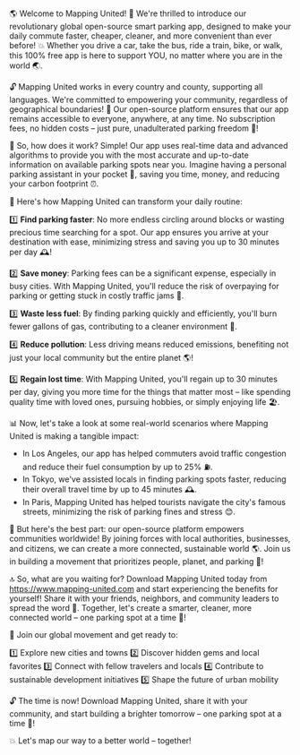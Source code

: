🌎 Welcome to Mapping United! 🤩 We're thrilled to introduce our revolutionary global open-source smart parking app, designed to make your daily commute faster, cheaper, cleaner, and more convenient than ever before! 💥 Whether you drive a car, take the bus, ride a train, bike, or walk, this 100% free app is here to support YOU, no matter where you are in the world 🌏.

🔓 Mapping United works in every country and county, supporting all languages. We're committed to empowering your community, regardless of geographical boundaries! 💪 Our open-source platform ensures that our app remains accessible to everyone, anywhere, at any time. No subscription fees, no hidden costs – just pure, unadulterated parking freedom 🎉!

🚗 So, how does it work? Simple! Our app uses real-time data and advanced algorithms to provide you with the most accurate and up-to-date information on available parking spots near you. Imagine having a personal parking assistant in your pocket 📱, saving you time, money, and reducing your carbon footprint ⏰.

🌆 Here's how Mapping United can transform your daily routine:

1️⃣ **Find parking faster**: No more endless circling around blocks or wasting precious time searching for a spot. Our app ensures you arrive at your destination with ease, minimizing stress and saving you up to 30 minutes per day 🕰️!

2️⃣ **Save money**: Parking fees can be a significant expense, especially in busy cities. With Mapping United, you'll reduce the risk of overpaying for parking or getting stuck in costly traffic jams 💸.

3️⃣ **Waste less fuel**: By finding parking quickly and efficiently, you'll burn fewer gallons of gas, contributing to a cleaner environment 🌿.

4️⃣ **Reduce pollution**: Less driving means reduced emissions, benefiting not just your local community but the entire planet 🌎!

5️⃣ **Regain lost time**: With Mapping United, you'll regain up to 30 minutes per day, giving you more time for the things that matter most – like spending quality time with loved ones, pursuing hobbies, or simply enjoying life 🏖️.

📊 Now, let's take a look at some real-world scenarios where Mapping United is making a tangible impact:

* In Los Angeles, our app has helped commuters avoid traffic congestion and reduce their fuel consumption by up to 25% ⛽️.
* In Tokyo, we've assisted locals in finding parking spots faster, reducing their overall travel time by up to 45 minutes 🕰️.
* In Paris, Mapping United has helped tourists navigate the city's famous streets, minimizing the risk of parking fines and stress 😊.

🌟 But here's the best part: our open-source platform empowers communities worldwide! By joining forces with local authorities, businesses, and citizens, we can create a more connected, sustainable world 🌎. Join us in building a movement that prioritizes people, planet, and parking 🚗!

🔝 So, what are you waiting for? Download Mapping United today from https://www.mapping-united.com and start experiencing the benefits for yourself! Share it with your friends, neighbors, and community leaders to spread the word 💬. Together, let's create a smarter, cleaner, more connected world – one parking spot at a time 🌟!

🎉 Join our global movement and get ready to:

1️⃣ Explore new cities and towns
2️⃣ Discover hidden gems and local favorites
3️⃣ Connect with fellow travelers and locals
4️⃣ Contribute to sustainable development initiatives
5️⃣ Shape the future of urban mobility

🔓 The time is now! Download Mapping United, share it with your community, and start building a brighter tomorrow – one parking spot at a time 🌟!

💥 Let's map our way to a better world – together!
